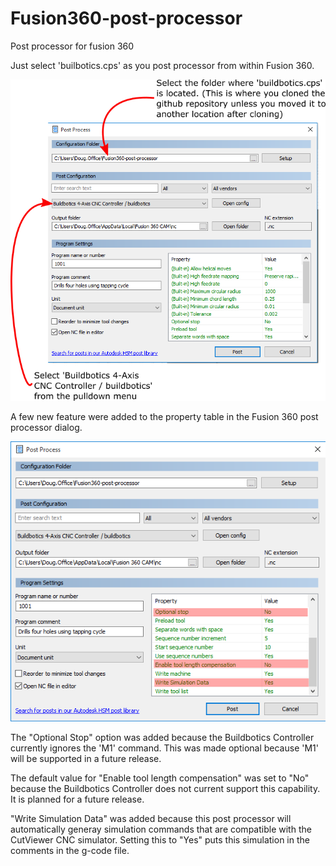 # Fusion360-post-processor
Post processor for fusion 360

Just select 'builbotics.cps' as you post processor from within Fusion 360.

<img src="images/F360_PP.png" >

A few new feature were added to the property table in the Fusion 360 post processor dialog.

<img src = "images/F360_PP_PROPERTY_TABLE.png">

The "Optional Stop" option was added because the Buildbotics Controller currently ignores
the 'M1' command. This was made optional because 'M1' will be supported in a future release.

The default value for "Enable tool length compensation" was set to "No" because the Buildbotics
Controller does not current support this capability. It is planned for a future release.

"Write Simulation Data" was added because this post processor will automatically generay
simulation commands that are compatible with the CutViewer CNC simulator. Setting this to "Yes"
puts this simulation in the comments in the g-code file.
